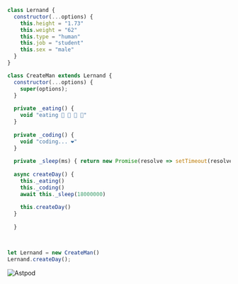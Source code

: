 ```js
class Lernand {
  constructor(...options) {
    this.height = "1.73"
    this.weight = "62"
    this.type = "human"
    this.job = "student"
    this.sex = "male"
  }
}

class CreateMan extends Lernand {
  constructor(...options) {
    super(options);
  }
  
  private _eating() {
    void "eating 🍔 🍟 🍗 🥤"
  }
  
  private _coding() {
    void "coding... ❤️"
  }
  
  private _sleep(ms) { return new Promise(resolve => setTimeout(resolve, ms)) }
  
  async createDay() {
    this._eating()
    this._coding()
    await this._sleep(18000000)
    
    this.createDay()
  }
  
  }
  


let Lernand = new CreateMan()
Lernand.createDay();
```

<img src="https://komarev.com/ghpvc/?username=Astpod&label=Ziyaretçi%20Sayısı&color=552b75" alt="Astpod" />
